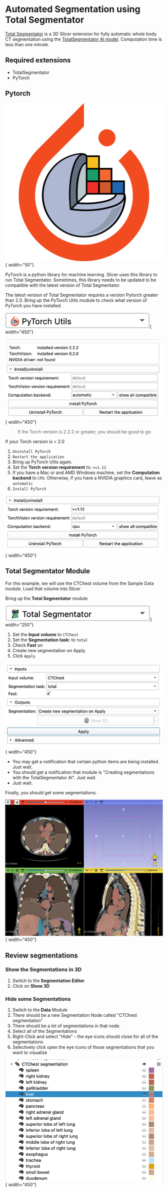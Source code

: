 # Automated Segmentation using Total Segmentator

[Total Segmentator](https://github.com/lassoan/SlicerTotalSegmentator) is a 3D Slicer extension for fully automatic whole body CT segmentation using the [TotalSegmentator AI model](https://github.com/wasserth/TotalSegmentator). Computation time is less than one minute.

## Required extensions

- TotalSegmentator
- PyTorch

## Pytorch

![img-name](images/logo-Slicer-PyTorch.png){ width="50"}

PyTorch is a python library for machine learning. Slicer uses this library to run Total Segmentator. Sometimes, this library needs to be updated to be compatible with the latest version of Total Segmentator.

The latest version of Total Segmentator requires a version Pytorch greater than 2.0. Bring up the PyTorch Utils module to check what version of PyTorch you have installed.

![img-name](images/mod-menu-pytorch.png){ width="450"}

![img-name](images/pytorch-module.png){ width="450"}

>If the Torch version is 2.2.2 or greater, you should be good to go.

If your Torch version is < 2.0

1. `Uninstall PyTorch`
2. `Restart the application`
3. Bring up PyTorch Utils again.
4. Set the **Torch version requirement** to: `>=1.12`
5. If you have a Mac or and AMD Windows machine, set the **Computation backend** to `CPU`. Otherwise, if you have a NVIDIA graphics card, leave as `automatic`
6. `Install PyTorch`

![img-name](images/pytorch-utilities-install.png){ width="450"}

## Total Segmentator Module

For this example, we will use the CTChest volume from the Sample Data module. Load that volume into Slicer

Bring up the **Total Segmentator** module

![img-name](images/mod-menu-TotalSegmentator.png){ width="250"}

1. Set the **Input volume** to `CTChest`
2. Set the **Segmentation task:** to `total`
3. Check **Fast** on
4. Create new segmentation on Apply
5. Click `Apply`

![img-name](images/totalsegmentator-settings.png){ width="450"}

- You may get a notification that certain python items are being installed. Just wait.
- You should get a notification that module is "Creating segmentations with the TotalSegmentator AI". Just wait.
- Just wait.

Finally, you should get some segmentations.

![img-name](images/TotalSegmentator-4up-CTChest-segs.png){ width="450"}

## Review segmentations

### Show the Segmentations in 3D

1. Switch to the **Segmentation Editor**
2. Click on **Show 3D**

### Hide some Segmentations

1. Switch to the **Data** Module
2. There should be a new Segmentation Node called "CTChest segmentation"
3. There should be a *lot* of segmentations in that node.
4. Select all of the Segmentations
5. Right-Click and select "Hide" - the eye icons should close for all of the segmentations
6. Selectively click open the eye icons of those segmentations that you want to visualize

![img-name](images/TotalSegmentor-data-selectively-show.png){ width="450"}